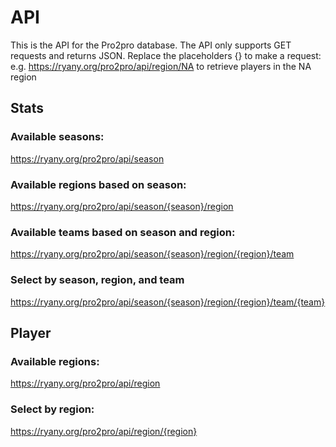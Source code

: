 # API
This is the API for the Pro2pro database. The API only supports GET requests and returns JSON.
Replace the placeholders {} to make a request:
  e.g. https://ryany.org/pro2pro/api/region/NA to retrieve players in the NA region

## Stats
### Available seasons:
  https://ryany.org/pro2pro/api/season

### Available regions based on season:
  https://ryany.org/pro2pro/api/season/{season}/region

### Available teams based on season and region:
  https://ryany.org/pro2pro/api/season/{season}/region/{region}/team

### Select by season, region, and team
  https://ryany.org/pro2pro/api/season/{season}/region/{region}/team/{team}

## Player
### Available regions:
  https://ryany.org/pro2pro/api/region

### Select by region:
  https://ryany.org/pro2pro/api/region/{region}
